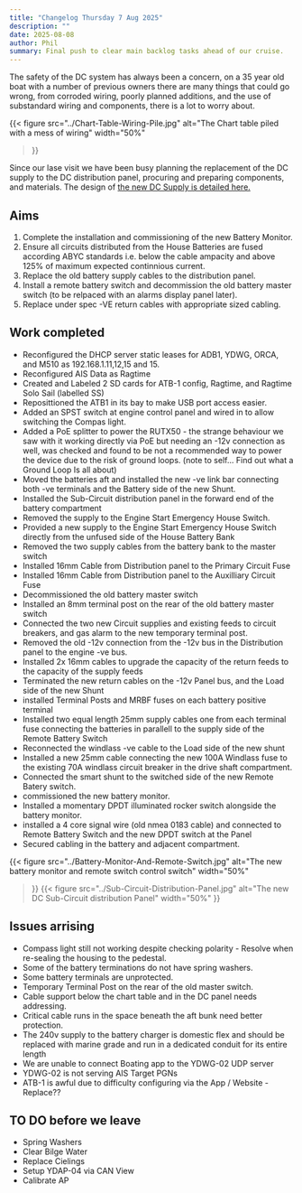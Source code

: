 ```yaml
---
title: "Changelog Thursday 7 Aug 2025"
description: ""
date: 2025-08-08
author: Phil
summary: Final push to clear main backlog tasks ahead of our cruise.
---
```


The safety of the DC system has always been a concern, on a 35 year old boat with a number of previous owners there are many things that could go wrong, from corroded wiring, poorly planned additions, and the use of substandard wiring and components, there is a lot to worry about.

{{< figure
  src="../Chart-Table-Wiring-Pile.jpg"
  alt="The Chart table piled with a mess of wiring"
  width="50%"
>}}

Since our lase visit we have been busy planning the replacement of the DC supply to the DC distribution panel, procuring and preparing components, and materials.  The design of [the new DC Supply is detailed here.](./technical/dc-distribution-panel)

## Aims

1. Complete the installation and commissioning of the new Battery Monitor.
2. Ensure all circuits distributed from the House Batteries are fused according ABYC standards i.e. below the cable ampacity and above 125% of maximum expected continnious current.
3. Replace the old battery supply cables to the distribution panel.
4. Install a remote battery switch and decommission the old battery master switch (to be relpaced with an alarms display panel later).
5. Replace under spec -VE return cables with appropriate sized cabling.

## Work completed

* Reconfigured the DHCP server static leases for ADB1, YDWG, ORCA, and M510 as 192.168.1.11,12,15 and 15.
* Reconfigured AIS Data as Ragtime
* Created and Labeled 2 SD cards for ATB-1 config, Ragtime, and Ragtime Solo Sail (labelled SS)
* Reposittioned the ATB1 in its bay to make USB port access easier.
* Added an SPST switch at engine control panel and wired in to allow switching the Compas light.
* Added a PoE splitter to power the RUTX50 - the strange behaviour we saw with it working directly via PoE but needing an -12v connection as well, was checked and found to be not a recommended way to power the device due to the risk of ground loops. (note to self... Find out what a Ground Loop Is all about)
* Moved the batteries aft and installed the new -ve link bar connecting both -ve terminals and the Battery side of the new Shunt.
* Installed the Sub-Circuit distribution panel in the forward end of the battery compartment
* Removed the supply to the Engine Start Emergency House Switch.
* Provided a new supply to the Engine Start Emergency House Switch directly from the unfused side of the House Battery Bank
* Removed the two supply cables from the battery bank to the master switch
* Installed 16mm Cable from Distribution panel to the Primary Circuit Fuse
* Installed 16mm Cable from Distribution panel to the Auxilliary Circuit Fuse
* Decommissioned the old battery master switch
* Installed an 8mm terminal post on the rear of the old battery master switch
* Connected the two new Circuit supplies and existing feeds to circuit breakers, and gas alarm to the new temporary terminal post.
* Removed the old -12v connection from the -12v bus in the Distribution panel to the engine -ve bus.
* Installed 2x 16mm cables to upgrade the capacity of the return feeds to the capacity of the supply feeds
* Terminated the new return cables on the -12v Panel bus, and the Load side of the new Shunt
* installed Terminal Posts and MRBF fuses on each battery positive terminal
* Installed two equal length 25mm supply cables one from each terminal fuse connecting the batteries in parallell to the supply side of the Remote Battery Switch
* Reconnected the windlass -ve cable to the Load side of the new shunt
* Installed a new 25mm cable connecting the new 100A Windlass fuse to the existing 70A windlass circuit breaker in the drive shaft compartment.
* Connected the smart shunt to the switched side of the new Remote Batery switch.
* commissioned the new battery monitor.
* Installed a momentary DPDT illuminated rocker switch alongside the battery monitor.
* installed a 4 core signal wire (old nmea 0183 cable) and connected to Remote Battery Switch and the new DPDT switch at the Panel
* Secured cabling in the battery and adjacent compartment.

{{< figure
  src="../Battery-Monitor-And-Remote-Switch.jpg"
  alt="The new battery monitor and remote switch control switch"
  width="50%"
>}}
{{< figure
  src="../Sub-Circuit-Distribution-Panel.jpg"
  alt="The new DC Sub-Circuit distribution Panel"
  width="50%"
>}}


## Issues arrising

* Compass light still not working despite checking polarity - Resolve when re-sealing the housing to the pedestal.
* Some of the battery terminations do not have spring washers.
* Some battery terminals are unprotected.
* Temporary Terminal Post on the rear of the old master switch.
* Cable support below the chart table and in the DC panel needs addressing.
* Critical cable runs in the space beneath the aft bunk need better protection.
* The 240v supply to the battery charger is domestic flex and should be replaced with marine grade and run in a dedicated conduit for  its entire length
* We are unable to connect Boating app to the YDWG-02 UDP server
* YDWG-02 is not serving AIS Target PGNs
* ATB-1 is awful due to difficulty configuring via the App / Website - Replace??

## TO DO before we leave

* Spring Washers
* Clear Bilge Water
* Replace Cielings
* Setup YDAP-04 via CAN View
* Calibrate AP
